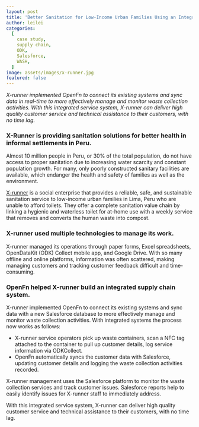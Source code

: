 ```yaml
---
layout: post
title: 'Better Sanitation for Low-Income Urban Families Using an Integrated Supply Chain System'
author: leilei
categories:
  [
    case study,
    supply chain,
    ODK,
    Salesforce,
    WASH,
  ]
image: assets/images/x-runner.jpg
featured: false
---
```


_X-runner implemented OpenFn to connect its existing systems and sync data in real-time to more effectively manage and monitor waste collection activities. With this integrated service system, X-runner can deliver high quality customer service and technical assistance to their customers, with no time lag._

### X-Runner is providing sanitation solutions for better health in informal settlements in Peru.

Almost 10 million people in Peru, or 30% of the total population, do not have access to proper sanitation due to increasing water scarcity and constant population growth. For many, only poorly constructed sanitary facilities are available, which endanger the health and safety of families as well as the environment. 

[X-runner](http://xrunner-venture.org/) is a social enterprise that provides a reliable, safe, and sustainable sanitation service to low-income urban families in Lima, Peru who are unable to afford toilets. They offer a complete sanitation value chain by linking a hygienic and waterless toilet for at-home use with a weekly service that removes and converts the human waste into compost.

### X-runner used multiple technologies to manage its work.

X-runner managed its operations through paper forms, Excel spreadsheets, OpenDataKit (ODK) Collect mobile app, and Google Drive. With so many offline and online platforms, information was often scattered, making managing customers and tracking customer feedback difficult and time-consuming. 

### OpenFn helped X-runner build an integrated supply chain system. 

X-runner implemented OpenFn to connect its existing systems and sync data with a new Salesforce database to more effectively manage and monitor waste collection activities. With integrated systems the process now works as follows: 
- X-runner service operators pick up waste containers, scan a NFC tag attached to the container to pull up customer details, log service information via ODKCollect.
- OpenFn automatically syncs the customer data with Salesforce, updating customer details and logging the waste collection activities recorded.

X-runner management uses the Salesforce platform to monitor the waste collection services and track customer issues. Salesforce  reports help to easily identify issues for X-runner staff to immediately address.

With this integrated service system, X-runner can deliver high quality customer service and technical assistance to their customers, with no time lag. 
